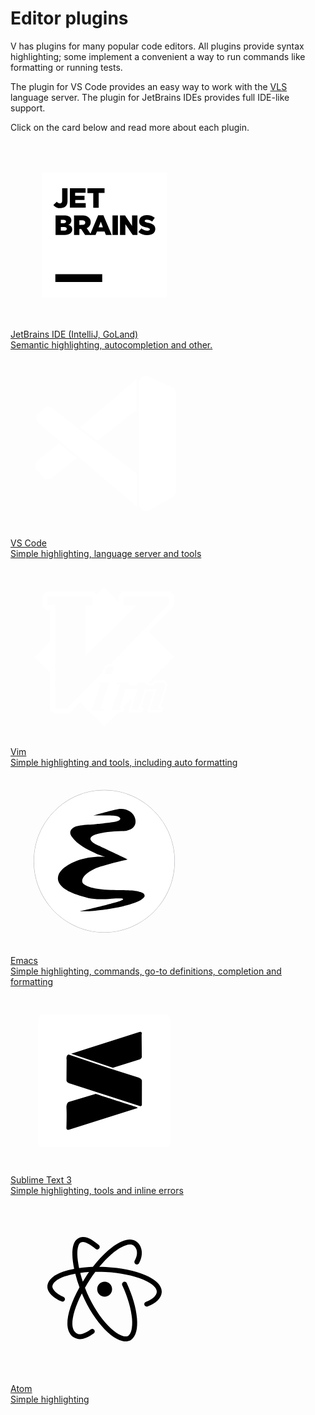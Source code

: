 # Editor plugins

V has plugins for many popular code editors.
All plugins provide syntax highlighting; some implement a convenient
a way to run commands like formatting or running tests.

The plugin for VS Code provides an easy way to work with the
[VLS](https://github.com/vlang/vls) language server.
The plugin for JetBrains IDEs provides full IDE-like support.

Click on the card below and read more about each plugin.

<div class="cards">
    <a href="./jetbrains-ide.md" class="card with-icon">
        <div class="logo">
            <svg width="300" height="300" viewBox="0 0 300 300" fill="none" xmlns="http://www.w3.org/2000/svg">
                <g clip-path="url(#clip0_67_54)">
                    <path class="background" d="M50 50H250V250H50V50Z" fill="white" />
                    <path class="foreground" d="M71.7666 212.5H146.767V225H71.7666V212.5Z" fill="black" />
                    <path class="foreground"
                        d="M68.6333 101.667L74.2 96.4C74.7297 97.236 75.4499 97.9346 76.3016 98.4386C77.1533 98.9427 78.1122 99.2379 79.1 99.3C81.2333 99.3 82.6333 97.8333 82.6333 94.9333V75H91.2333V95C91.362 96.5657 91.1713 98.1412 90.6728 99.631C90.1743 101.121 89.3783 102.494 88.3333 103.667C87.1853 104.734 85.8372 105.564 84.3668 106.107C82.8964 106.651 81.3329 106.898 79.7666 106.833C77.6266 106.974 75.4856 106.574 73.5403 105.671C71.595 104.769 69.9076 103.392 68.6333 101.667Z"
                        fill="black" />
                    <path class="foreground" d="M95 75H120.1V82.3H103.433V87.1H118.4V93.7667H103.667V98.7333H120.333V106.1H95V75Z"
                        fill="black" />
                    <path class="foreground" d="M132.433 82.6333H123.1V75H150.467V82.5667H141.1V106.233H132.433V82.6333Z" fill="black" />
                    <path class="foreground"
                        d="M72.1001 118.6H86.8334C89.9204 118.368 92.9743 119.362 95.3334 121.367C95.9941 122.037 96.512 122.835 96.8558 123.712C97.1995 124.588 97.362 125.526 97.3334 126.467C97.3709 127.986 96.9268 129.478 96.0646 130.729C95.2024 131.981 93.9663 132.927 92.5334 133.433C94.3068 133.758 95.9059 134.706 97.0426 136.105C98.1792 137.505 98.7789 139.264 98.7334 141.067C98.7334 146.433 94.3668 149.7 86.9001 149.7H72.1001V118.6ZM88.7668 128.233C88.7668 126.5 87.3668 125.567 84.8334 125.567H80.5334V131.033H84.6668C87.3001 131.033 88.8334 130.167 88.8334 128.333L88.7668 128.233ZM85.7668 137.1H80.5334V142.867H85.9334C88.6001 142.867 90.0668 141.833 90.0668 140C90.0668 138.333 88.7334 137.1 85.8334 137.1H85.7668Z"
                        fill="black" />
                    <path class="foreground"
                        d="M101.667 118.6H115.333C118.974 118.362 122.563 119.559 125.333 121.933C126.314 122.874 127.087 124.01 127.603 125.267C128.12 126.524 128.369 127.875 128.333 129.233C128.393 131.308 127.806 133.35 126.653 135.076C125.501 136.803 123.839 138.127 121.9 138.867L129.367 149.767H119.367L113.1 140.3H110.2V149.767H101.667V118.6ZM115 133.6C117.9 133.6 119.633 132.167 119.633 129.9C119.633 127.4 117.833 126.167 114.967 126.167H110.167V133.7L115 133.6Z"
                        fill="black" />
                    <path class="foreground"
                        d="M140.3 118.333H148.633L161.966 149.8H152.666L150.433 144.167H138.333L136.1 149.8H127.066L140.3 118.333ZM147.866 137.433L144.533 128.6L141 137.433H147.866Z"
                        fill="black" />
                    <path class="foreground" d="M163.2 118.5H171.867V149.733H163.2V118.5Z" fill="black" />
                    <path class="foreground"
                        d="M175.2 118.5H183.267L194.5 135.167V118.5H203.067V149.733H195.534L183.767 132.6V149.733H175.2V118.5Z"
                        fill="black" />
                    <path class="foreground"
                        d="M204.533 145L209.367 139.233C212.175 141.588 215.702 142.917 219.367 143C221.733 143 222.967 142.2 222.967 140.833C222.967 139.5 221.933 138.833 217.667 137.8C211 136.267 205.9 134.467 205.9 128.033C205.9 122.233 210.467 118.033 217.967 118.033C222.614 117.855 227.173 119.331 230.833 122.2L226.633 128.333C224.104 126.442 221.056 125.371 217.9 125.267C215.8 125.267 214.767 126.1 214.767 127.267C214.767 128.667 215.833 129.3 220.2 130.3C227.333 131.833 231.667 134.167 231.667 140C231.667 146.367 226.633 150 219.033 150C213.756 150.133 208.607 148.357 204.533 145Z"
                        fill="black" />
                </g>
                <defs>
                    <clipPath id="clip0_67_54">
                        <rect width="300" height="300" fill="white" />
                    </clipPath>
                </defs>
            </svg>
        </div>
        <div class="title">JetBrains IDE (IntelliJ, GoLand)</div>
        <div class="description">Semantic highlighting, autocompletion and other.</div>
    </a>
    <a href="./vs-code.md" class="card with-icon">
        <div class="logo">
            <svg width="300" height="300" viewBox="0 0 300 300" fill="none" xmlns="http://www.w3.org/2000/svg">
                <path class="background foreground" d="M201.369 96.3112L139.063 145.36L111.225 123.487L201.369 46.268V96.3112Z"
                    fill="white" />
                <path class="background foreground"
                    d="M105.922 172.867L66.7963 204.332C62.1833 208.042 55.4617 207.436 51.5868 202.961L42.3603 192.305C38.3218 187.64 38.9084 180.567 43.6603 176.632L77.4207 148.674L105.922 172.867Z"
                    fill="white" />
                <path class="background foreground"
                    d="M52.6817 93.7239L45.0536 100.815C40.2311 105.298 40.4006 112.984 45.4159 117.25L202.363 250.749V198.055L66.909 93.0858C62.6503 89.7855 56.6279 90.0556 52.6817 93.7239Z"
                    fill="white" />
                <path class="background foreground"
                    d="M206.009 52.3543V246.295C206.009 254.685 215.024 259.986 222.355 255.908L259.347 235.334C262.836 233.394 265 229.714 265 225.721V69.8109C265 65.5543 262.544 61.6796 258.695 59.863L221.703 42.4064C214.407 38.963 206.009 44.286 206.009 52.3543Z"
                    fill="white" />
            </svg>
        </div>
        <div class="title">VS Code</div>
        <div class="description">Simple highlighting, language server and tools</div>
    </a>
    <a href="./vim.md" class="card with-icon">
        <div class="logo">
            <svg width="300" height="300" viewBox="0 0 300 300" fill="none" xmlns="http://www.w3.org/2000/svg">
                <path class="background"
                    d="M262 156.86H261.748L221.462 116.572L261.601 75.3749V58.6369L255.546 52.5815H179.019L172.859 58.2308V68.0034L150.144 45.252V45L149.996 45.147L149.849 45V45.252L137.816 57.2858L132.783 52.2525H56.9846L51.0414 58.7419V76.313L56.7676 82.0743H63.5158V131.623L38.252 156.888H38L38.147 157L38 157.147H38.252L63.5158 182.377V242.755L71.9721 247.642H93.6307L110.984 229.847L149.849 268.748V269L149.996 268.853L150.144 269V268.748L173.552 245.339H178.074C179.131 245.339 180.041 244.68 180.405 243.658L181.791 239.682C182.044 238.877 181.904 238.079 181.427 237.421L195.064 223.784L189.373 242.09C188.974 243.441 189.702 244.785 191.011 245.192C191.263 245.304 191.487 245.339 191.739 245.339H208.763C209.75 245.304 210.625 244.715 211.024 243.805L212.557 240.123C212.809 239.5 212.809 238.849 212.522 238.226C212.305 237.603 211.794 237.134 211.171 236.91C210.919 236.798 210.59 236.728 210.261 236.693H209.568L217.409 212.044H228.896L219.418 242.09C219.019 243.406 219.782 244.785 221.056 245.192C221.308 245.262 221.567 245.304 221.819 245.304H240.488C241.51 245.304 242.42 244.68 242.819 243.735L244.352 239.724C244.828 238.45 244.135 237.029 242.854 236.553C242.602 236.441 242.308 236.406 242.014 236.406H240.663L251.199 202.097C251.451 201.334 251.311 200.494 250.835 199.871L247.335 195.166V195.131C246.859 194.508 246.131 194.144 245.367 194.144H231.948C231.29 194.144 230.632 194.438 230.198 194.907L226.446 199.031H220.65L220.251 198.59L261.741 157.098H261.993L261.846 156.986L262 156.86ZM129.836 242.328L144.564 200.214H139.86L142.667 197.372H158.124L143.542 239.92H149.373L148.61 242.328H129.836ZM164.291 172.135L165.712 173.556L163.199 182.16L161.085 184.274H152.041L150.361 182.594L153.28 174.466L155.94 172.135H164.291ZM90.1656 239.409H74.1981L71.7201 238.023V73.8418H60.1977L59.2527 72.9317V61.9551L60.6037 60.499H129.402L131.404 62.5011V72.8547L130.053 74.4578H119.987V155.544L202.204 74.4578H182.737L181.098 72.7077V61.8431L182.226 60.821H252.116L253.355 62.0601V72.0497L159.146 168.67H155.646C155.499 168.67 155.394 168.67 155.247 168.67L155.065 168.705C154.666 168.817 154.26 168.999 153.973 169.251L150.767 172.023L150.732 172.058C150.438 172.352 150.186 172.681 150.039 173.08L147.301 180.843L90.1656 239.409ZM228.021 202.545L232.431 197.694H244.863L247.783 201.558L235.966 239.878H240.558L239.795 241.845H223.17L233.67 208.558H214.854L204.787 240.207H208.763L208.07 241.845H193.083L203.436 208.74H183.857L173.937 239.913H178.018L177.325 241.845H161.827L175.974 200.207H170.507L171.347 197.694H186.734L191.585 202.692H200.041L204.633 197.554H214.511L219.103 202.552L228.021 202.545Z"
                    fill="white" />
            </svg>
        </div>
        <div class="title">Vim</div>
        <div class="description">Simple highlighting and tools, including auto formatting</div>
    </a>
    <a href="./emacs.md" class="card with-icon">
        <div class="logo">
            <svg width="300" height="300" viewBox="0 0 300 300" fill="none" xmlns="http://www.w3.org/2000/svg">
                <g opacity="0.405" filter="url(#filter0_f_67_74)">
                    <path class="background"
                        d="M262.454 149.835C262.454 212.579 212.104 263.443 149.995 263.443C87.8847 263.443 37.5347 212.579 37.5347 149.835C37.5347 87.0902 87.8847 36.2258 149.995 36.2258C212.104 36.2258 262.454 87.0902 262.454 149.835Z"
                        fill="#211F46" fill-opacity="0.996078" />
                    <path class="background"
                        d="M262.454 149.835C262.454 212.579 212.104 263.443 149.995 263.443C87.8847 263.443 37.5347 212.579 37.5347 149.835C37.5347 87.0902 87.8847 36.2258 149.995 36.2258C212.104 36.2258 262.454 87.0902 262.454 149.835Z"
                        stroke="#0A0B1B" stroke-width="0.78948" />
                </g>
                <path class="background"
                    d="M262.454 149.835C262.454 212.579 212.104 263.443 149.995 263.443C87.8847 263.443 37.5347 212.579 37.5347 149.835C37.5347 87.0902 87.8847 36.2258 149.995 36.2258C212.104 36.2258 262.454 87.0902 262.454 149.835Z"
                    fill="white" stroke="url(#paint0_linear_67_74)" stroke-width="1.25045" />
                <path class="foreground" fill-rule="evenodd" clip-rule="evenodd"
                    d="M111.342 229.635C111.342 229.635 120.864 230.309 133.114 229.229C138.075 228.792 156.91 226.942 170.992 223.853C170.992 223.853 188.161 220.179 197.347 216.794C206.958 213.252 212.188 210.246 214.542 205.986C214.439 205.114 215.267 202.019 210.835 200.16C199.503 195.407 186.361 196.267 160.357 195.715C131.519 194.724 121.926 189.897 116.816 186.01C111.915 182.066 114.379 171.155 135.376 161.544C145.953 156.426 187.416 146.981 187.416 146.981C173.452 140.079 147.414 127.945 142.061 125.325C137.367 123.027 129.855 119.567 128.226 115.38C126.38 111.361 132.587 107.899 136.053 106.908C147.219 103.687 162.981 101.686 177.327 101.461C184.538 101.348 185.708 100.884 185.708 100.884C195.658 99.2334 202.208 92.4262 199.479 81.6455C197.029 70.6412 184.108 64.1752 171.829 66.4137C160.267 68.5217 132.397 76.6169 132.397 76.6169C166.846 76.3188 172.612 76.8937 175.187 80.494C176.707 82.6203 174.496 85.5357 165.308 87.0362C155.306 88.6697 134.515 90.637 134.515 90.637C114.569 91.8215 100.519 91.9008 96.3056 100.822C93.5526 106.651 99.2413 111.804 101.735 115.029C112.271 126.747 127.49 133.067 137.287 137.72C140.973 139.471 151.788 142.778 151.788 142.778C120.006 141.03 97.0808 150.789 83.6327 162.025C68.4225 176.094 75.1511 192.863 106.313 203.188C124.718 209.287 133.846 212.155 161.3 209.683C177.47 208.811 180.02 209.33 180.181 210.657C180.408 212.525 162.22 217.166 157.254 218.598C144.622 222.242 111.507 229.599 111.342 229.635Z"
                    fill="black" />
            </svg>
        </div>
        <div class="title">Emacs</div>
        <div class="description">Simple highlighting, commands, go-to definitions, completion and formatting</div>
    </a>
    <a href="./sublime-text-3.md" class="card with-icon">
        <div class="logo">
            <svg width="300" height="300" viewBox="0 0 300 300" fill="none" xmlns="http://www.w3.org/2000/svg">
                <g clip-path="url(#clip0_67_76)">
                    <path class="background"
                        d="M247.775 256H52.2262C47.7194 256 44.019 252.298 44.019 247.79V52.2104C44.019 47.7018 47.7194 44 52.2262 44H247.775C252.281 44 255.982 47.7018 255.982 52.2104V247.837C255.934 252.346 252.281 256 247.775 256Z"
                        fill="white" />
                    <path class="foreground"
                        d="M97.1494 106.704L203.797 72.8077C203.797 72.8077 211.672 68.6787 209.775 76.3197L210.059 110.253C210.059 110.253 211.435 115.236 204.604 116.47L163.803 129.247L97.1494 106.704Z"
                        fill="black" />
                    <path class="foreground"
                        d="M92.8819 108.022C92.8819 108.022 88.5174 109.066 89.7983 116.518L89.5611 149.217C89.5611 149.217 89.1816 153.346 97.0092 155.007L206.928 190.411C206.928 190.411 210.628 191.883 210.201 187.327L210.249 150.878C210.249 150.878 211.293 147.129 204.461 144.661L159.535 130.565L92.8819 108.022Z"
                        fill="black" />
                    <path class="foreground"
                        d="M136.365 171.096L94.5424 183.53C94.5424 183.53 88.897 183.72 89.5612 194.303C90.2253 204.887 89.5137 226.196 89.5137 226.196C89.5137 226.196 89.9881 230.135 95.3963 227.857L201.358 194.303C201.358 194.303 205.295 193.306 201.974 192.215C198.654 191.171 136.365 171.096 136.365 171.096Z"
                        fill="black" />
                </g>
                <defs>
                    <clipPath id="clip0_67_76">
                        <rect width="212" height="212" fill="white" transform="translate(44 44)" />
                    </clipPath>
                </defs>
            </svg>
        </div>
        <div class="title">Sublime Text 3</div>
        <div class="description">Simple highlighting, tools and inline errors</div>
    </a>
    <a href="./atom.md" class="card with-icon">
        <div class="logo">
            <svg width="300" height="300" viewBox="0 0 300 300" fill="none" xmlns="http://www.w3.org/2000/svg">
                <path class="background" d="M262.92 149.609C262.92 212.353 212.57 263.217 150.46 263.217C88.35 263.217 38 212.353 38 149.609C38 86.8644 88.35 36 150.46 36C212.57 36 262.92 86.8644 262.92 149.609Z"/>
                <path class="foreground with-border" d="M115.206 66.0496C113.019 66.205 110.877 66.7641 108.922 67.7582C104.857 69.8395 102.281 73.7381 100.838 78.2424C99.3791 82.7468 98.8825 88.0122 98.9911 93.8834C99.1153 100.842 100.17 108.701 101.877 116.918C95.3447 118.145 89.3551 119.713 84.0483 121.593C76.957 124.094 71.0606 127.138 66.6693 130.897C62.2779 134.64 59.2987 139.346 59.0194 144.689C58.7246 150.234 61.828 155.142 66.002 159.243C70.1916 163.328 75.7001 166.776 81.6587 169.106C82.9931 169.649 84.4983 169.432 85.631 168.531C86.7482 167.646 87.3069 166.217 87.0896 164.788C86.8569 163.374 85.8948 162.194 84.5448 161.681C79.5484 159.74 74.8002 156.742 71.5571 153.558C68.3296 150.374 66.8399 147.174 66.9641 145.093C67.1037 142.422 68.5313 139.75 71.8364 136.939C75.126 134.112 80.2156 131.363 86.6862 129.095C91.6051 127.355 97.3308 125.864 103.662 124.699C105.493 131.922 107.743 139.3 110.396 146.553C97.5791 169.603 90.7827 190.043 91.0464 205.218C91.2016 214.553 94.5378 222.242 100.791 226.311C105.058 229.076 110.194 230.116 115.548 229.029C120.901 227.942 126.503 225.022 133.066 220.316C134.261 219.508 134.913 218.126 134.789 216.681C134.665 215.252 133.765 213.994 132.461 213.419C131.142 212.829 129.622 212.984 128.473 213.854C122.375 218.188 117.596 220.502 113.965 221.247C110.334 221.977 107.898 221.449 105.136 219.632C101.614 217.349 99.1153 212.658 98.9911 205.094C98.7894 193.6 103.926 176.282 114.198 156.307C115.532 159.522 116.929 162.676 118.403 165.751C129.001 188.04 142.346 206.29 155.349 218.203C161.85 224.152 168.259 228.532 174.435 230.955C180.611 233.378 186.833 233.875 192.078 231.204L192.295 231.079L192.497 230.955C196.95 227.942 199.712 222.956 201.217 216.976C202.707 211.012 203.033 203.914 202.334 195.914C200.953 179.932 195.476 160.346 186.01 139.859C185.095 137.871 182.736 137.001 180.735 137.933C178.748 138.849 177.88 141.21 178.811 143.214C187.935 162.986 193.148 181.889 194.421 196.613C195.057 203.976 194.7 210.282 193.505 215.035C192.341 219.648 190.448 222.568 188.245 224.168C185.623 225.395 182.085 225.426 177.336 223.546C172.495 221.636 166.707 217.815 160.702 212.316C148.708 201.335 135.782 183.784 125.556 162.334C123.275 157.503 121.149 152.393 119.163 147.19C121.584 142.95 124.144 138.632 126.999 134.221C129.839 129.856 132.756 125.678 135.735 121.717C136.728 121.702 137.722 121.655 138.73 121.655C142.997 121.639 147.389 121.764 151.858 121.997C175.645 123.239 197.012 127.806 211.97 134.05C219.465 137.172 225.33 140.728 229.039 144.239C232.748 147.749 234.191 150.933 234.051 153.869C233.896 156.556 232.67 159.165 229.861 161.899C227.037 164.633 222.631 167.351 216.734 169.634C215.353 170.115 214.329 171.296 214.096 172.74C213.848 174.185 214.407 175.645 215.57 176.546C216.719 177.431 218.255 177.633 219.589 177.058C226.199 174.48 231.522 171.374 235.401 167.615C239.265 163.84 241.716 159.243 241.98 154.273C242.275 148.386 239.249 142.965 234.486 138.445C229.737 133.941 223.112 130.073 215.043 126.703C198.874 119.962 176.809 115.333 152.261 114.06C148.785 113.873 145.387 113.827 141.989 113.78C148.537 105.843 155.209 98.9313 161.618 93.3863C173.054 83.5389 183.807 78.1648 190.495 77.9162H190.51C192.993 77.8231 194.855 78.3201 196.407 79.3142C201.434 82.5914 205.655 91.3671 198.796 103.824C198.036 105.082 198.021 106.651 198.765 107.909C199.495 109.167 200.86 109.928 202.319 109.882C203.777 109.819 205.096 108.981 205.748 107.676C214.127 92.4544 209.612 78.4133 200.736 72.6508H200.721C197.648 70.6472 193.971 69.824 190.216 69.9638H190.2C180.036 70.3521 168.569 76.9067 156.435 87.3598C148.258 94.427 139.847 103.42 131.763 113.842C124.036 114.091 116.665 114.697 109.791 115.644C108.1 107.66 107.044 100.127 106.936 93.7591C106.843 88.4316 107.355 83.9117 108.394 80.681C109.434 77.4658 110.831 75.7262 112.522 74.8564C113.515 74.3594 114.555 74.0643 115.796 73.9711C119.861 73.6604 127.837 78.025 136.17 84.9523C137.272 85.8843 138.777 86.1483 140.111 85.6513C141.461 85.1698 142.439 83.9893 142.671 82.5759C142.904 81.1625 142.361 79.7335 141.259 78.8327C132.477 71.548 124.051 65.3818 115.206 66.0496ZM125.634 122.09C123.849 124.637 122.08 127.215 120.343 129.903C118.698 132.434 117.208 134.935 115.687 137.436C114.136 132.729 112.801 128.07 111.606 123.457C116.075 122.851 120.761 122.4 125.634 122.09ZM150.632 137.56C144.052 137.56 138.715 142.903 138.715 149.489C138.715 156.074 144.052 161.417 150.632 161.417C157.211 161.417 162.549 156.074 162.549 149.489C162.549 142.903 157.211 137.56 150.632 137.56Z" fill="black"/>
            </svg>
        </div>
        <div class="title">Atom</div>
        <div class="description">Simple highlighting</div>
    </a>
</div>

